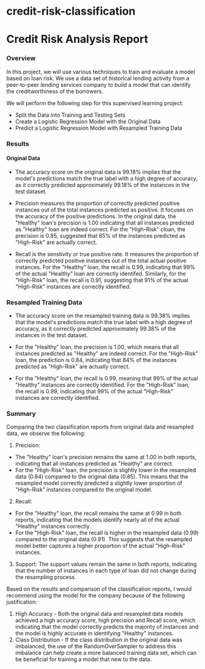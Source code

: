 # credit-risk-classification
# Credit Risk Analysis Report

### Overview
In this project, we will use various techniques to train and evaluate a model based on loan risk. We use a data set of historical lending activity from a peer-to-peer lending services company to build a model that can identify the creditworthiness of the borrowers. 

We will perform the following step for this supervised learning project:
- Split the Data into Training and Testing Sets
- Create a Logistic Regression Model with the Original Data
- Predict a Logistic Regression Model with Resampled Training Data

### Results
#### Original Data
- The accuracy score on the original data is 99.18% implies that the model's predictions match the true label with a high degree of accuracy, as it correctly predicted approximately 99.18% of the instances in the test dataset.

- Precision measures the proportion of correctly predicted positive instances out of the total instances predicted as positive. It focuses on the accuracy of the positive predictions. In the original data, the "Healthy" loan's precision is 1.00 indicating that all instances predicted as "Healthy" loan are indeed correct. For the "High-Risk" cloan, the precision is 0.85, suggested that 85% of the instances predicted as "High-Risk" are actually correct.

- Recall is the senstivity or true positive rate. It measures the proportion of correctly predicted positive instances out of the total actual positive instances. For the "Healthy" loan, the recall is 0.99, indicating that 99% of the actual "Healthy" loan are correctly identifed. Similarly, for the "High-Risk" loan, the recall is 0.91, suggesting that 91% of the actual "High-Risk" instances are correctly identified.

### Resampled Training Data
- The accuracy score on the resampled training data is 99.38% implies that the model's predictions match the true label with a high degree of accuracy, as it correctly predicted approximately 99.38% of the instances in the test dataset.

- For the "Healthy" loan, the precision is 1.00, which means that all instances predicted as "Healthy" are indeed correct. For the "High-Risk" loan, the prediction is 0.84, indicating that 84% of the instances predicted as "High-Risk" are actually correct.

- For the "Healthy" loan, the recall is 0.99, meaning that 99% of the actual "Healthy" instances are correctly identified. For the "High-Risk" loan, the recall is 0.99, indicating that 99% of the actual "High-Risk" instances are correctly identified.

### Summary
Comparing the two classification reports from original data and resampled data, we observe the following:
1. Precision: 
  - The "Healthy" loan's precision remains the same at 1.00 in both reports, indicating that all instances
    predicted as "Healthy" are correct.
  - For the "High-Risk" loan, the precision is slightly lower in the resampled data (0.84) compared to the 
    original data (0.85). This means that the resampled model correctly predicted a slightly lower proportion 
    of "High-Risk" instances compared to the original model.
    
2. Recall:
  - For the "Healthy" loan, the recall remains the same at 0.99 in both reports, indicating that the models 
    identify nearly all of the actual "Healthy" instances correctly.
  - For the "High-Risk" loan, the recall is higher in the resampled data (0.99) compared to the original data     (0.91). This suggests that the resampled model better captures a higher proportion of the actual 
    "High-Risk" instances.

3. Support:
    The support values remain the same in both reports, indicating that the number of instances in each type 
    of loan did not change during the resampling process.

Based on the results and comparison of the classification reports, I would recommend using the model for the company because of the following justification:

1. High Accuracy - Both the original data and resampled data models achieved a high accuracy score, high precision and Recall score, which indicating that the model correctly predicts the majority of instances and the model is highly accurate in identifying "Healthy" instances.
2. Class Distribution - If the class distribution in the original data was imbalanced, the use of the RandomOverSampler to address this imbalance can help create a more balanced training data set, which can be beneficial for training a model that new to the data.
